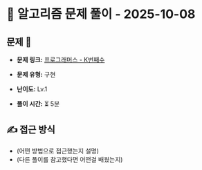 # 📝 알고리즘 문제 풀이 - 2025-10-08

## 문제 📖

- **문제 링크:** [프로그래머스 - K번째수](https://school.programmers.co.kr/learn/courses/30/lessons/42748?language=javascript)

- **문제 유형:** 구현

- **난이도:** Lv.1

- **풀이 시간:** ⏳ 5분

## ✍ 접근 방식

- (어떤 방법으로 접근했는지 설명)
- (다른 풀이를 참고했다면 어떤걸 배웠는지)
